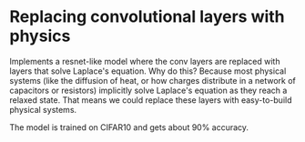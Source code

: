 # Replacing convolutional layers with physics

Implements a resnet-like model where the conv layers are replaced with layers that solve Laplace's equation. Why do this? Because
most physical systems (like the diffusion of heat, or how charges distribute in a network of capacitors or resistors) implicitly solve
Laplace's equation as they reach a relaxed state. That means we could replace these layers with easy-to-build physical systems.

The model is trained on CIFAR10 and gets about 90% accuracy.
